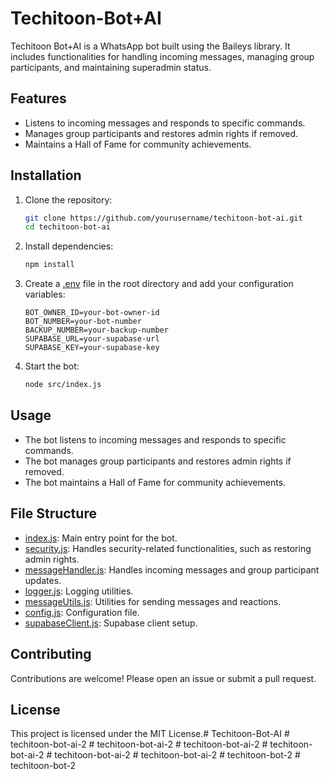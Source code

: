 # Techitoon-Bot+AI

Techitoon Bot+AI is a WhatsApp bot built using the Baileys library. It includes functionalities for handling incoming messages, managing group participants, and maintaining superadmin status.

## Features

- Listens to incoming messages and responds to specific commands.
- Manages group participants and restores admin rights if removed.
- Maintains a Hall of Fame for community achievements.

## Installation

1. Clone the repository:

    ```sh
    git clone https://github.com/yourusername/techitoon-bot-ai.git
    cd techitoon-bot-ai
    ```

2. Install dependencies:

    ```sh
    npm install
    ```

3. Create a [.env](http://_vscodecontentref_/0) file in the root directory and add your configuration variables:

    ```env
    BOT_OWNER_ID=your-bot-owner-id
    BOT_NUMBER=your-bot-number
    BACKUP_NUMBER=your-backup-number
    SUPABASE_URL=your-supabase-url
    SUPABASE_KEY=your-supabase-key
    ```

4. Start the bot:

    ```sh
    node src/index.js
    ```

## Usage

- The bot listens to incoming messages and responds to specific commands.
- The bot manages group participants and restores admin rights if removed.
- The bot maintains a Hall of Fame for community achievements.

## File Structure

- [index.js](http://_vscodecontentref_/1): Main entry point for the bot.
- [security.js](http://_vscodecontentref_/2): Handles security-related functionalities, such as restoring admin rights.
- [messageHandler.js](http://_vscodecontentref_/3): Handles incoming messages and group participant updates.
- [logger.js](http://_vscodecontentref_/4): Logging utilities.
- [messageUtils.js](http://_vscodecontentref_/5): Utilities for sending messages and reactions.
- [config.js](http://_vscodecontentref_/6): Configuration file.
- [supabaseClient.js](http://_vscodecontentref_/7): Supabase client setup.

## Contributing

Contributions are welcome! Please open an issue or submit a pull request.

## License

This project is licensed under the MIT License.#   T e c h i t o o n - B o t - A I  
 #   t e c h i t o o n - b o t - a i - 2  
 #   t e c h i t o o n - b o t - a i - 2  
 #   t e c h i t o o n - b o t - a i - 2  
 #   t e c h i t o o n - b o t - a i - 2  
 #   t e c h i t o o n - b o t - a i - 2  
 #   t e c h i t o o n - b o t - a i - 2  
 #   t e c h i t o o n - b o t - 2  
 #   t e c h i t o o n - b o t - 2  
 